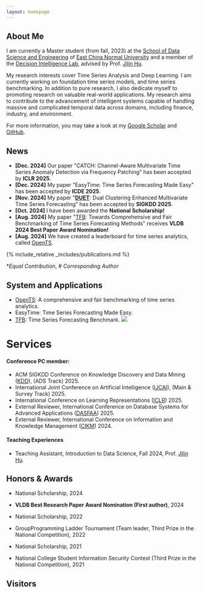 ```yaml
---
layout: homepage
---
```


## About Me

I am currently a Master student (from fall, 2023) at the [School of Data Science and Engineering](https://dase.ecnu.edu.cn/) of [East China Normal University](https://www.ecnu.edu.cn/) and a member of the [Decision Intelligence Lab](https://decisionintelligence.github.io/index), advised by Prof. [Jilin Hu](https://hujilin1229.github.io/). 

My research interests cover Time Series Analysis and Deep Learning. I am currently working on foundation time series models, and time series benchmarking. In addition to pure research, I also dedicate myself to promoting research on valuable real-world applications. My research aims to contribute to the advancement of intelligent systems capable of handling massive and complicated temporal data across domains, including finance, industry, and environment.

For more information, you may take a look at my [Google Scholar](https://scholar.google.com.hk/citations?user=Hal0V_AAAAAJ) and [GitHub](https://github.com/qiu69).



## News

- **[Dec. 2024]** Our paper "CATCH: Channel-Aware Multivariate Time Series Anomaly Detection via Frequency Patching" has been accepted by **ICLR 2025**.
- **[Dec. 2024]** My paper "EasyTime: Time Series Forecasting Made Easy" has been accepted by **ICDE 2025**.
- **[Nov. 2024]** My paper "**[DUET](https://arxiv.org/pdf/2412.10859)**: Dual Clustering Enhanced Multivariate Time Series Forecasting" has been accepted by **SIGKDD 2025**.
- **[Oct. 2024]** I have been awarded the **National Scholarship!**
- **[Aug. 2024]** My paper "[TFB](https://www.vldb.org/pvldb/vol17/p2363-hu.pdf): Towards Comprehensive and Fair Benchmarking of Time Series Forecasting Methods" receives **VLDB 2024 Best Paper Award Nomination!**
- **[Aug. 2024]** We have created a leaderboard for time series analytics, called [OpenTS](https://decisionintelligence.github.io/OpenTS/).



{% include_relative _includes/publications.md %}

**Equal* *Contribution*, *#* *Corresponding* *Author*



## System and Applications

- [OpenTS](https://decisionintelligence.github.io/OpenTS/): A comprehensive and fair benchmarking of time series analytics.
- EasyTime: Time Series Forecasting Made Easy.
- [TFB](https://github.com/decisionintelligence/TFB): Time Series Forecasting Benchmark.  ![](https://img.shields.io/github/stars/decisionintelligence/TFB)



# Services

#### Conference PC member:

- ACM SIGKDD Conference on Knowledge Discovery and Data Mining ([KDD](https://kdd2025.kdd.org/)), (ADS Track) 2025.
- International Joint Conference on Artificial Intelligence ([IJCAI](https://2025.ijcai.org/)), (Main & Survey Track) 2025.
- International Conference on Learning Representations ([ICLR](http://iclr.cc/)) 2025.
- External Reviewer, International Conference on Database Systems for Advanced Applications ([DASFAA](https://dasfaa2025.github.io/)) 2025.
- External Reviewer, International Conference on Information and Knowledge Management ([CIKM](https://cikm2024.org/)) 2024.

#### Teaching Experiences

- Teaching Assistant, Introduction to Data Science, Fall 2024, Prof. [Jilin Hu](https://hujilin1229.github.io/).

  

## Honors & Awards

- National Scholarship, 2024

- **VLDB Best Research Paper Award Nomination (First author)**, 2024

- National Scholarship, 2022

- GroupProgramming Ladder Tournament (Team leader, Third Prize in the National Competition), 2022

- National Scholarship, 2021

- National College Student Information Security Contest (Third Prize in the National Competition), 2021

  

<h2 >Visitors</h2>

<script type="text/javascript" id="clustrmaps" src="//clustrmaps.com/map_v2.js?cl=ffffff&w=300&t=n&d=_UnR_BWZblPRwNeJPyRss9VHoFGGqw7QXdJIndRV49Q"></script>



